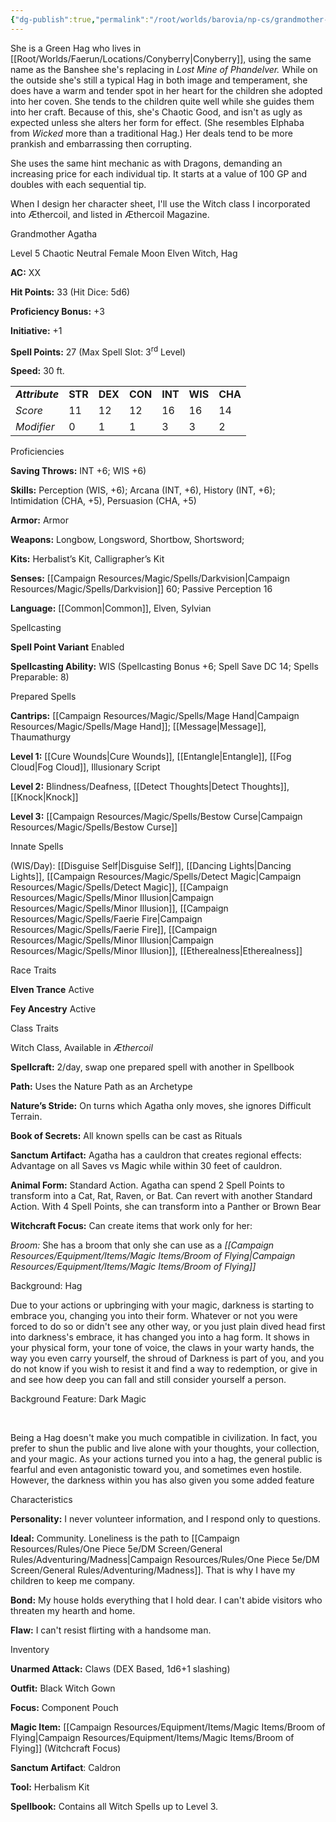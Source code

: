 ```yaml
---
{"dg-publish":true,"permalink":"/root/worlds/barovia/np-cs/grandmother-agatha/","tags":["Barovia"]}
---
```



She is a Green Hag who lives in [[Root/Worlds/Faerun/Locations/Conyberry\|Conyberry]], using the same name as the Banshee she's replacing in *Lost Mine of Phandelver.* While on the outside she's still a typical Hag in both image and temperament, she does have a warm and tender spot in her heart for the children she adopted into her coven. She tends to the children quite well while she guides them into her craft. Because of this, she's Chaotic Good, and isn't as ugly as expected unless she alters her form for effect. (She resembles Elphaba from *Wicked* more than a traditional Hag.) Her deals tend to be more prankish and embarrassing then corrupting.


She uses the same hint mechanic as with Dragons, demanding an increasing price for each individual tip. It starts at a value of 100 GP and doubles with each sequential tip.

When I design her character sheet, I'll use the Witch class I incorporated into Æthercoil, and listed in Æthercoil Magazine.

Grandmother Agatha

Level 5 Chaotic Neutral Female Moon Elven Witch, Hag

**AC:** XX

**Hit Points:** 33 (Hit Dice: 5d6)

**Proficiency Bonus:** +3

**Initiative:** +1

**Spell Points:** 27 (Max Spell Slot: 3<sup>rd</sup> Level)

**Speed:** 30 ft.

|                 |         |         |         |         |         |         |
|-----------------|---------|---------|---------|---------|---------|---------|
| ***Attribute*** | **STR** | **DEX** | **CON** | **INT** | **WIS** | **CHA** |
| *Score*         | 11      | 12      | 12      | 16      | 16      | 14      |
| *Modifier*      | 0       | 1       | 1       | 3       | 3       | 2       |

Proficiencies

**Saving Throws:** INT +6; WIS +6)

**Skills:** Perception (WIS, +6); Arcana (INT, +6), History (INT, +6); Intimidation (CHA, +5), Persuasion (CHA, +5)

**Armor:** Armor

**Weapons:** Longbow, Longsword, Shortbow, Shortsword;

**Kits:** Herbalist’s Kit, Calligrapher’s Kit

**Senses:** [[Campaign Resources/Magic/Spells/Darkvision\|Campaign Resources/Magic/Spells/Darkvision]] 60; Passive Perception 16

**Language:** [[Common\|Common]], Elven, Sylvian

Spellcasting

**Spell Point Variant** Enabled

**Spellcasting Ability:** WIS (Spellcasting Bonus +6; Spell Save DC 14; Spells Preparable: 8)

Prepared Spells

**Cantrips:** [[Campaign Resources/Magic/Spells/Mage Hand\|Campaign Resources/Magic/Spells/Mage Hand]]; [[Message\|Message]], Thaumathurgy

**Level 1:** [[Cure Wounds\|Cure Wounds]], [[Entangle\|Entangle]], [[Fog Cloud\|Fog Cloud]], Illusionary Script

**Level 2:** Blindness/Deafness, [[Detect Thoughts\|Detect Thoughts]], [[Knock\|Knock]]

**Level 3:** [[Campaign Resources/Magic/Spells/Bestow Curse\|Campaign Resources/Magic/Spells/Bestow Curse]]

Innate Spells

(WIS/Day): [[Disguise Self\|Disguise Self]], [[Dancing Lights\|Dancing Lights]], [[Campaign Resources/Magic/Spells/Detect Magic\|Campaign Resources/Magic/Spells/Detect Magic]], [[Campaign Resources/Magic/Spells/Minor Illusion\|Campaign Resources/Magic/Spells/Minor Illusion]], [[Campaign Resources/Magic/Spells/Faerie Fire\|Campaign Resources/Magic/Spells/Faerie Fire]], [[Campaign Resources/Magic/Spells/Minor Illusion\|Campaign Resources/Magic/Spells/Minor Illusion]], [[Etherealness\|Etherealness]]

Race Traits

**Elven Trance** Active

**Fey Ancestry** Active

Class Traits

Witch Class, Available in *Æthercoil*

**Spellcraft:** 2/day, swap one prepared spell with another in Spellbook

**Path:** Uses the Nature Path as an Archetype

**Nature’s Stride:** On turns which Agatha only moves, she ignores Difficult Terrain.

**Book of Secrets:** All known spells can be cast as Rituals

**Sanctum Artifact:** Agatha has a cauldron that creates regional effects: Advantage on all Saves vs Magic while within 30 feet of cauldron.

**Animal Form:** Standard Action. Agatha can spend 2 Spell Points to transform into a Cat, Rat, Raven, or Bat. Can revert with another Standard Action. With 4 Spell Points, she can transform into a Panther or Brown Bear

**Witchcraft Focus:** Can create items that work only for her:

*Broom:* She has a broom that only she can use as a *[[Campaign Resources/Equipment/Items/Magic Items/Broom of Flying\|Campaign Resources/Equipment/Items/Magic Items/Broom of Flying]]*

Background: Hag

Due to your actions or upbringing with your magic, darkness is starting to embrace you, changing you into their form. Whatever or not you were forced to do so or didn't see any other way, or you just plain dived head first into darkness's embrace, it has changed you into a hag form. It shows in your physical form, your tone of voice, the claws in your warty hands, the way you even carry yourself, the shroud of Darkness is part of you, and you do not know if you wish to resist it and find a way to redemption, or give in and see how deep you can fall and still consider yourself a person.

Background Feature: Dark Magic

 

Being a Hag doesn't make you much compatible in civilization. In fact, you prefer to shun the public and live alone with your thoughts, your collection, and your magic. As your actions turned you into a hag, the general public is fearful and even antagonistic toward you, and sometimes even hostile. However, the darkness within you has also given you some added feature

Characteristics

**Personality:** I never volunteer information, and I respond only to questions.

**Ideal:** Community. Loneliness is the path to [[Campaign Resources/Rules/One Piece 5e/DM Screen/General Rules/Adventuring/Madness\|Campaign Resources/Rules/One Piece 5e/DM Screen/General Rules/Adventuring/Madness]]. That is why I have my children to keep me company.

**Bond:** My house holds everything that I hold dear. I can't abide visitors who threaten my hearth and home.

**Flaw:** I can't resist flirting with a handsome man.

Inventory

**Unarmed Attack:** Claws (DEX Based, 1d6+1 slashing)

**Outfit:** Black Witch Gown

**Focus:** Component Pouch

**Magic Item:** [[Campaign Resources/Equipment/Items/Magic Items/Broom of Flying\|Campaign Resources/Equipment/Items/Magic Items/Broom of Flying]] (Witchcraft Focus)

**Sanctum Artifact**: Caldron

**Tool:** Herbalism Kit

**Spellbook:** Contains all Witch Spells up to Level 3.

 
